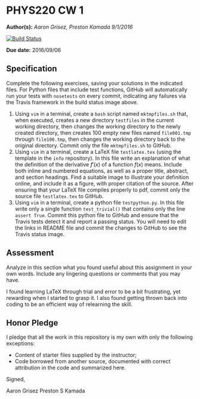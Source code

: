 # PHYS220 CW 1

**Author(s):** _Aaron Grisez, Preston Kamada 9/1/2016_

[![Build Status](https://travis-ci.org/chapman-phys220-2016f/cw-01-aareston.svg?branch=master)](https://travis-ci.org/chapman-phys220-2016f/cw-01-aareston)

**Due date:** 2016/09/06

## Specification

Complete the following exercises, saving your solutions in the indicated files. For Python files that include test functions, GitHub will automatically run your tests with ```nosetests``` on every commit, indicating any failures via the Travis framework in the build status image above.

1. Using ```vim``` in a terminal, create a ```bash``` script named ```mktmpfiles.sh``` that, when executed, creates a new directory ```testfiles``` in the current working directory, then changes the working directory to the newly created directory, then creates 100 empty new files named ```file001.tmp``` through ```file100.tmp```, then changes the working directory back to the original directory. Commit only the file ```mktmpfiles.sh``` to GitHub.
1. Using ```vim``` in a terminal, create a LaTeX file ```testlatex.tex``` (using the template in the ```info``` repository). In this file write an explanation of what the definition of the derivative $f'(x)$ of a function $f(x)$ means.  Include both inline and numbered equations, as well as a proper title, abstract, and section headings. Find a suitable image to illustrate your definition online, and include it as a figure, with proper citation of the source. After ensuring that your LaTeX file compiles properly to pdf, commit only the source file ```testlatex.tex``` to GitHub.
1. Using ```vim``` in  a terminal, create a python file ```testpython.py```. In this file write only a single function ```test_trivial()``` that contains only the line ```assert True```. Commit this python file to GitHub and ensure that the Travis tests detect it and report a passing status. You will need to edit the links in README file and commit the changes to GitHub to see the Travis status image.

## Assessment

Analyze in this section what you found useful about this assignment in your own words. Include any lingering questions or comments that you may have.

I found learning LaTeX through trial and error to be a bit frustrating, yet rewarding when I started to grasp it. I also found getting thrown back into coding to be an efficient way of relearning the skill.

## Honor Pledge

I pledge that all the work in this repository is my own with only the following exceptions:

* Content of starter files supplied by the instructor;
* Code borrowed from another source, documented with correct attribution in the code and summarized here.

Signed,

Aaron Grisez
Preston S Kamada
